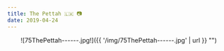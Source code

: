 ```yaml
---
title: The Pettah 🇱🇰 📷
date: 2019-04-24
---
```


<center>![75ThePettah------.jpg!]({{ '/img/75ThePettah------.jpg' | url }} "")</center>